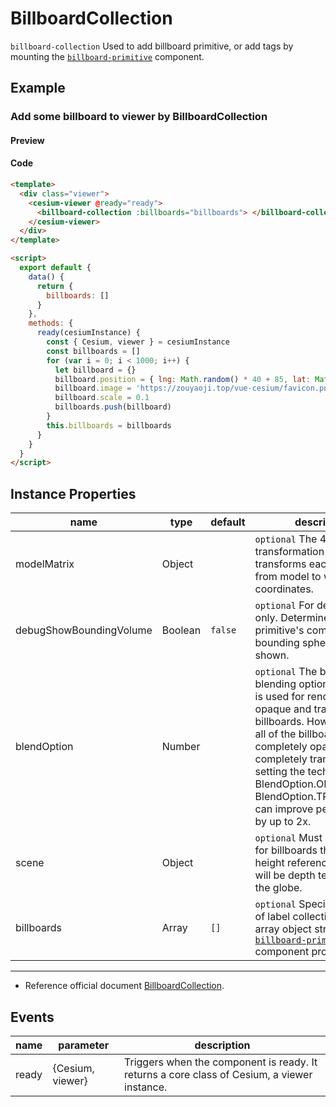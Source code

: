 # BillboardCollection

`billboard-collection` Used to add billboard primitive, or add tags by mounting the [`billboard-primitive`](./#/zh/primitives/billboard-primitive) component.

## Example

### Add some billboard to viewer by BillboardCollection

#### Preview

<doc-preview>
  <template>
    <div class="viewer">
      <cesium-viewer @ready="ready">
        <billboard-collection :billboards="billboards">
          </billboard-collection>
      </cesium-viewer>
    </div>
  </template>

  <script>
    export default {
      data() {
        return {
          billboards: []
        }
      },
      methods: {
        ready(cesiumInstance) {
          const { Cesium, viewer } = cesiumInstance
          const billboards = [];
          for (var i = 0; i < 1000; i++) {
            let billboard = {}
            billboard.position = {lng: Math.random() * 40 + 85, lat: Math.random() * 30 + 21}
            billboard.image = 'https://zouyaoji.top/vue-cesium/favicon.png'
            billboard.scale = 0.1
            billboards.push(billboard)
          }
          this.billboards = billboards
        }
      }
    }
  </script>
</doc-preview>

#### Code

```html
<template>
  <div class="viewer">
    <cesium-viewer @ready="ready">
      <billboard-collection :billboards="billboards"> </billboard-collection>
    </cesium-viewer>
  </div>
</template>

<script>
  export default {
    data() {
      return {
        billboards: []
      }
    },
    methods: {
      ready(cesiumInstance) {
        const { Cesium, viewer } = cesiumInstance
        const billboards = []
        for (var i = 0; i < 1000; i++) {
          let billboard = {}
          billboard.position = { lng: Math.random() * 40 + 85, lat: Math.random() * 30 + 21 }
          billboard.image = 'https://zouyaoji.top/vue-cesium/favicon.png'
          billboard.scale = 0.1
          billboards.push(billboard)
        }
        this.billboards = billboards
      }
    }
  }
</script>
```

## Instance Properties

<!-- prettier-ignore -->
|name|type|default|description|
| ----------------------- | ------- | ------- | ------------------------------------------------------------- |
| modelMatrix             | Object  |         | `optional` The 4x4 transformation matrix that transforms each billboard from model to world coordinates.  |
| debugShowBoundingVolume | Boolean | `false` | `optional` For debugging only. Determines if this primitive's commands' bounding spheres are shown. |
| blendOption             | Number  |         | `optional` The billboard blending option. The default is used for rendering both opaque and translucent billboards. However, if either all of the billboards are completely opaque or all are completely translucent, setting the technique to BlendOption.OPAQUE or BlendOption.TRANSLUCENT can improve performance by up to 2x.                                 |
| scene                   | Object  |         | `optional` Must be passed in for billboards that use the height reference property or will be depth tested against the globe. |
| billboards              | Array   | `[]`    | `optional` Specifies an array of label collections. The array object structure is a [`billboard-primitive`](./#/zh/primitives/billboard-primitive) component property. |

---

- Reference official document [BillboardCollection](https://cesium.com/docs/cesiumjs-ref-doc/BillboardCollection.html).

## Events

| name  | parameter        | description                                                                                 |
| ----- | ---------------- | ------------------------------------------------------------------------------------------- |
| ready | {Cesium, viewer} | Triggers when the component is ready. It returns a core class of Cesium, a viewer instance. |
